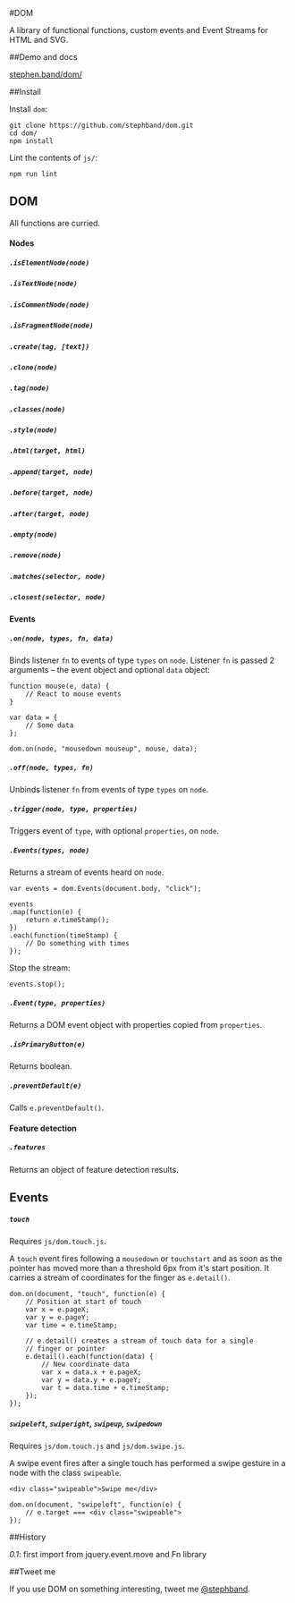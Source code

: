 #DOM

A library of functional functions, custom events and Event Streams for HTML and SVG.


##Demo and docs

<a href="http://stephband.info/dom/">stephen.band/dom/</a>


##Install

Install `dom`:

    git clone https://github.com/stephband/dom.git
    cd dom/
    npm install

Lint the contents of `js/`:

	npm run lint


## DOM

All functions are curried.

#### Nodes

##### `.isElementNode(node)`
##### `.isTextNode(node)`
##### `.isCommentNode(node)`
##### `.isFragmentNode(node)`

##### `.create(tag, [text])`
##### `.clone(node)`
##### `.tag(node)`
##### `.classes(node)`
##### `.style(node)`
##### `.html(target, html)`
##### `.append(target, node)`
##### `.before(target, node)`
##### `.after(target, node)`
##### `.empty(node)`
##### `.remove(node)`
##### `.matches(selector, node)`
##### `.closest(selector, node)`      

#### Events

##### `.on(node, types, fn, data)`

Binds listener `fn` to events of type `types` on `node`. Listener `fn` is
passed 2 arguments – the event object and optional `data` object:

	function mouse(e, data) {
    	// React to mouse events
    }

	var data = {
		// Some data
	};

    dom.on(node, "mousedown mouseup", mouse, data);

##### `.off(node, types, fn)`

Unbinds listener `fn` from events of type `types` on `node`.

##### `.trigger(node, type, properties)`

Triggers event of `type`, with optional `properties`, on `node`.

##### `.Events(types, node)`

Returns a stream of events heard on `node`.

    var events = dom.Events(document.body, "click");

    events
    .map(function(e) {
        return e.timeStamp();
    })
    .each(function(timeStamp) {
        // Do something with times
    });

Stop the stream:

    events.stop();

##### `.Event(type, properties)`

Returns a DOM event object with properties copied from `properties`.

##### `.isPrimaryButton(e)`

Returns boolean.

##### `.preventDefault(e)`

Calls `e.preventDefault()`.

#### Feature detection

##### `.features`

Returns an object of feature detection results.

## Events

##### `touch`

Requires `js/dom.touch.js`.

A `touch` event fires following a `mousedown` or `touchstart` and as soon as the
pointer has moved more than a threshold 6px from it's start position. It carries
a stream of coordinates for the finger as `e.detail()`.

	dom.on(document, "touch", function(e) {
	    // Position at start of touch
    	var x = e.pageX;
    	var y = e.pageY;
		var time = e.timeStamp;

		// e.detail() creates a stream of touch data for a single
		// finger or pointer
		e.detail().each(function(data) {
			// New coordinate data
			var x = data.x + e.pageX;
			var y = data.y + e.pageY;
			var t = data.time + e.timeStamp;
		});
    });

##### `swipeleft`, `swiperight`, `swipeup`, `swipedown`

Requires `js/dom.touch.js` and `js/dom.swipe.js`.

A swipe event fires after a single touch has performed a swipe gesture in a
node with the class `swipeable`.

	<div class="swipeable">Swipe me</div>

	dom.on(document, "swipeleft", function(e) {
		// e.target === <div class="swipeable">
    });

##History

*0.1*: first import from jquery.event.move and Fn library

##Tweet me

If you use DOM on something interesting, tweet me <a href="http://twitter.com/stephband">@stephband</a>.
